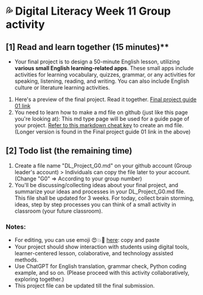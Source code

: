 # 💦 Digital Literacy Week 11 Group activity

## [1] Read and learn together (15 minutes)**

+ Your final project is to design a 50-minute English lesson, utilizing **various small English learning-related apps**. These small apps include activities for learning vocabulary, quizzes, grammar, or any activities for speaking, listening, reading, and writing. You can also include English culture or literature learning activities.


1. Here's a preview of the final project. Read it together. [Final project guide 01 link](https://github.com/MK316/Spring2023/tree/main/DL/DLProject)
2. You need to learn how to make a md file on github (just like this page you're looking at): This md type page will be used for a guide page of your project. [Refer to this markdown cheat key](https://www.markdownguide.org/cheat-sheet/) to create an md file. (Longer version is found in the Final project guide 01 link in the above)

## [2] Todo list (the remaining time)

1. Create a file name "DL_Project_G0.md" on your github account (Group leader's account) > Individuals can copy the file later to your account. (Change "G0" => According to your group number)
2. You'll be discussing/collecting ideas about your final project, and summarize your ideas and processes in your DL_Project_G0.md file. This file shall be updated for 3 weeks. For today, collect brain storming, ideas, step by step processes you can think of a small activity in classroom (your future classroom).

### Notes:

+ For editing, you can use emoji 😍💥🌱 [here](https://gist.github.com/rxaviers/7360908): copy and paste
+ Your project should show interaction with students using digital tools, learner-centered lesson, colaborative, and technology assisted methods.
+ Use ChatGPT for English translation, grammar check, Python coding example, and so on. (Please proceed with this activity collaboratively, exploring together.)
+ This project file can be updated till the final submission.

